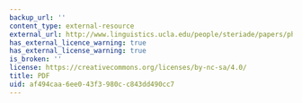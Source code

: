 ```yaml
---
backup_url: ''
content_type: external-resource
external_url: http://www.linguistics.ucla.edu/people/steriade/papers/phoneticsinphonology.pdf
has_external_licence_warning: true
has_external_license_warning: true
is_broken: ''
license: https://creativecommons.org/licenses/by-nc-sa/4.0/
title: PDF
uid: af494caa-6ee0-43f3-980c-c843dd490cc7
---
```

